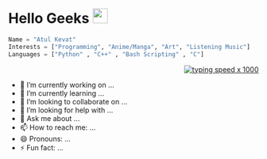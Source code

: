 # Hello Geeks  <img src="https://raw.githubusercontent.com/MartinHeinz/MartinHeinz/master/wave.gif" width="30px">
```python
Name = "Atul Kevat"
Interests = ["Programming", "Anime/Manga", "Art", "Listening Music"]
Languages = ["Python" , "C++" , "Bash Scripting" , "C"]
```
<div align=right>

[![typing speed x 1000](https://64.media.tumblr.com/bc91fffa1f7f71014fddf10d3d2decbd/tumblr_pkxty5psM71sguk2k_500.gifv)](https://github.com/anon)
</div>

- 🔭 I’m currently working on ...                      
- 🌱 I’m currently learning ...
- 👯 I’m looking to collaborate on ...    
- 🤔 I’m looking for help with ...
- 💬 Ask me about ...
- 📫 How to reach me: ...
- 😄 Pronouns: ...
- ⚡ Fun fact: ...


<!--
**anonatul/anonatul** is a ✨ _special_ ✨ repository because its `README.md` (this file) appears on your GitHub profile.

Here are some ideas to get you started:


-->
